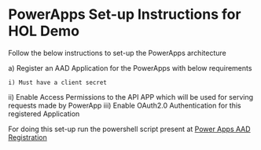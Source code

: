 # PowerApps Set-up Instructions for HOL Demo

Follow the below instructions to set-up the PowerApps architecture

a) Register an AAD Application for the PowerApps with below requirements

    i) Must have a client secret
   ii) Enable Access Permissions to the API APP which will be used for serving requests made by PowerApp
  iii) Enable OAuth2.0 Authentication for this registered Application
  
  For doing this set-up run the powershell script present at [Power Apps AAD Registration](https://github.com/manishkumar-agarwal/PowerApp-ApiApp-Integration/blob/master/Scripts/PowerAppAADRegistration.ps1)

